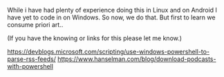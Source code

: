 While i have had plenty of experience doing this in Linux and on Android 
I have yet to code in on Windows.  So now, we do that. But first to learn we consume
priori art..

(If you have the knowing or links for this please let me know.)

https://devblogs.microsoft.com/scripting/use-windows-powershell-to-parse-rss-feeds/
https://www.hanselman.com/blog/download-podcasts-with-powershell
